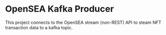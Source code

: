 # OpenSEA Kafka Producer
This project connects to the OpenSEA stream (non-REST) API to steam NFT transaction data to a kafka topic.
